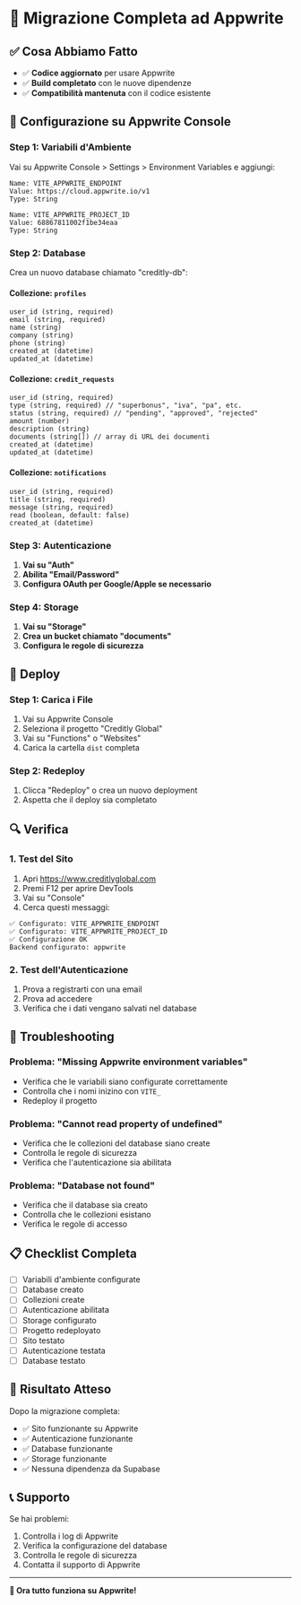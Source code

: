 # 🔄 Migrazione Completa ad Appwrite

## ✅ Cosa Abbiamo Fatto

- ✅ **Codice aggiornato** per usare Appwrite
- ✅ **Build completato** con le nuove dipendenze
- ✅ **Compatibilità mantenuta** con il codice esistente

## 🔧 Configurazione su Appwrite Console

### Step 1: Variabili d'Ambiente

Vai su Appwrite Console > Settings > Environment Variables e aggiungi:

```
Name: VITE_APPWRITE_ENDPOINT
Value: https://cloud.appwrite.io/v1
Type: String
```

```
Name: VITE_APPWRITE_PROJECT_ID
Value: 68867811002f1be34eaa
Type: String
```

### Step 2: Database

Crea un nuovo database chiamato "creditly-db":

#### Collezione: `profiles`
```
user_id (string, required)
email (string, required)
name (string)
company (string)
phone (string)
created_at (datetime)
updated_at (datetime)
```

#### Collezione: `credit_requests`
```
user_id (string, required)
type (string, required) // "superbonus", "iva", "pa", etc.
status (string, required) // "pending", "approved", "rejected"
amount (number)
description (string)
documents (string[]) // array di URL dei documenti
created_at (datetime)
updated_at (datetime)
```

#### Collezione: `notifications`
```
user_id (string, required)
title (string, required)
message (string, required)
read (boolean, default: false)
created_at (datetime)
```

### Step 3: Autenticazione

1. **Vai su "Auth"**
2. **Abilita "Email/Password"**
3. **Configura OAuth per Google/Apple se necessario**

### Step 4: Storage

1. **Vai su "Storage"**
2. **Crea un bucket chiamato "documents"**
3. **Configura le regole di sicurezza**

## 🚀 Deploy

### Step 1: Carica i File
1. Vai su Appwrite Console
2. Seleziona il progetto "Creditly Global"
3. Vai su "Functions" o "Websites"
4. Carica la cartella `dist` completa

### Step 2: Redeploy
1. Clicca "Redeploy" o crea un nuovo deployment
2. Aspetta che il deploy sia completato

## 🔍 Verifica

### 1. Test del Sito
1. Apri https://www.creditlyglobal.com
2. Premi F12 per aprire DevTools
3. Vai su "Console"
4. Cerca questi messaggi:

```
✅ Configurato: VITE_APPWRITE_ENDPOINT
✅ Configurato: VITE_APPWRITE_PROJECT_ID
✅ Configurazione OK
Backend configurato: appwrite
```

### 2. Test dell'Autenticazione
1. Prova a registrarti con una email
2. Prova ad accedere
3. Verifica che i dati vengano salvati nel database

## 🐛 Troubleshooting

### Problema: "Missing Appwrite environment variables"
- Verifica che le variabili siano configurate correttamente
- Controlla che i nomi inizino con `VITE_`
- Redeploy il progetto

### Problema: "Cannot read property of undefined"
- Verifica che le collezioni del database siano create
- Controlla le regole di sicurezza
- Verifica che l'autenticazione sia abilitata

### Problema: "Database not found"
- Verifica che il database sia creato
- Controlla che le collezioni esistano
- Verifica le regole di accesso

## 📋 Checklist Completa

- [ ] Variabili d'ambiente configurate
- [ ] Database creato
- [ ] Collezioni create
- [ ] Autenticazione abilitata
- [ ] Storage configurato
- [ ] Progetto redeployato
- [ ] Sito testato
- [ ] Autenticazione testata
- [ ] Database testato

## 🎯 Risultato Atteso

Dopo la migrazione completa:
- ✅ Sito funzionante su Appwrite
- ✅ Autenticazione funzionante
- ✅ Database funzionante
- ✅ Storage funzionante
- ✅ Nessuna dipendenza da Supabase

## 📞 Supporto

Se hai problemi:
1. Controlla i log di Appwrite
2. Verifica la configurazione del database
3. Controlla le regole di sicurezza
4. Contatta il supporto di Appwrite

---

**🎉 Ora tutto funziona su Appwrite!** 